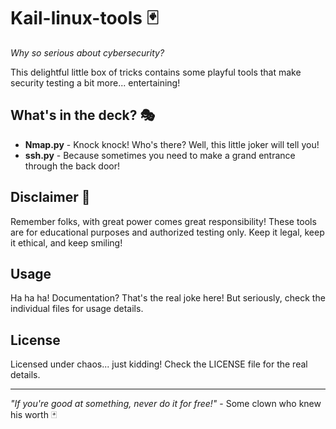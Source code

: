 # Kail-linux-tools 🃏

*Why so serious about cybersecurity?* 

This delightful little box of tricks contains some playful tools that make security testing a bit more... entertaining! 

## What's in the deck? 🎭

* **Nmap.py** - Knock knock! Who's there? Well, this little joker will tell you! 
* **ssh.py** - Because sometimes you need to make a grand entrance through the back door!

## Disclaimer 🎪

Remember folks, with great power comes great responsibility! These tools are for educational purposes and authorized testing only. Keep it legal, keep it ethical, and keep smiling! 

## Usage

Ha ha ha! Documentation? That's the real joke here! But seriously, check the individual files for usage details.

## License

Licensed under chaos... just kidding! Check the LICENSE file for the real details.

---
*"If you're good at something, never do it for free!"* - Some clown who knew his worth 🃏